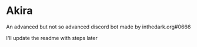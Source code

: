 # Akira

An advanced but not so advanced discord bot made by inthedark.org#0666

I'll update the readme with steps later
